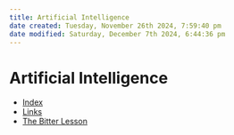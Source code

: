 ```yaml
---
title: Artificial Intelligence
date created: Tuesday, November 26th 2024, 7:59:40 pm
date modified: Saturday, December 7th 2024, 6:44:36 pm
---
```


# Artificial Intelligence

- [Index](index.md)
- [Links](Links.md)
- [The Bitter Lesson](the-bitter-lesson.md)
